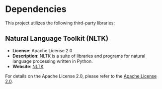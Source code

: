 # Dependencies

This project utilizes the following third-party libraries:

## Natural Language Toolkit (NLTK)

- **License**: Apache License 2.0
- **Description**: NLTK is a suite of libraries and programs for natural language processing written in Python.
- **Website**: [NLTK](https://www.nltk.org/)

For details on the Apache License 2.0, please refer to the [Apache License 2.0](https://www.apache.org/licenses/LICENSE-2.0).